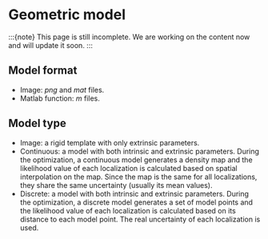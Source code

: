 # Geometric model
:::{note}
This page is still incomplete. We are working on the content now and will update it soon.
:::
## Model format
* Image: _png_ and _mat_ files.
* Matlab function: _m_ files.

## Model type
* Image: a rigid template with only extrinsic parameters.
* Continuous: a model with both intrinsic and extrinsic parameters. During the optimization, a continuous model generates a density map and the likelihood value of each localization is calculated based on spatial interpolation on the map. Since the map is the same for all localizations, they share the same uncertainty (usually its mean values).
* Discrete: a model with both intrinsic and extrinsic parameters. During the optimization, a discrete model generates a set of model points and the likelihood value of each localization is calculated based on its distance to each model point. The real uncertainty of each localization is used.
